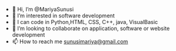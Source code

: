 - 👋 Hi, I’m @MariyaSunusi
- 👀 I’m interested in software development
- 🌱 I can code in Python,HTML, CSS, C++, java, VisualBasic
- 💞️ I’m looking to collaborate on application, software or website development
- 📫 How to reach me sunusimariya@gmail.com

<!---
MariyaSunusi/MariyaSunusi is a ✨ special ✨ repository because its `README.md` (this file) appears on your GitHub profile.
You can click the Preview link to take a look at your changes.
--->
